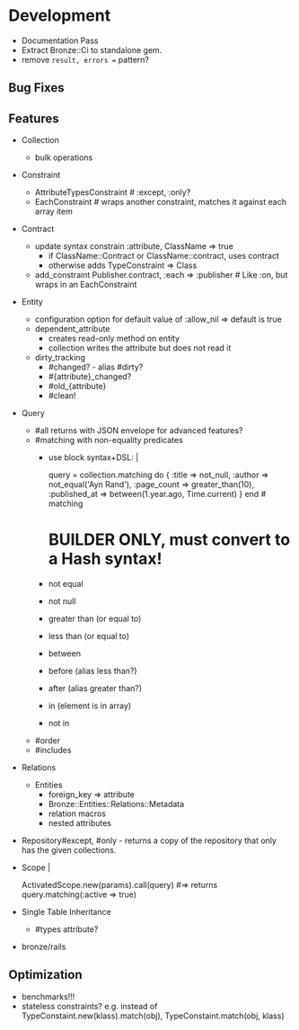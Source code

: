 # Development

- Documentation Pass
- Extract Bronze::Ci to standalone gem.
- remove `result, errors =` pattern?

## Bug Fixes

## Features

- Collection
  - bulk operations
- Constraint
  - AttributeTypesConstraint # :except, :only?
  - EachConstraint # wraps another constraint, matches it against each array item
- Contract
  - update syntax constrain :attribute, ClassName => true
    - if ClassName::Contract or ClassName::contract, uses contract
    - otherwise adds TypeConstraint => Class
  - add_constraint Publisher.contract, :each => :publisher # Like :on, but wraps in an EachConstraint
- Entity
  - configuration option for default value of :allow_nil => default is true
  - dependent_attribute
    - creates read-only method on entity
    - collection writes the attribute but does not read it
  - dirty_tracking
    - #changed? - alias #dirty?
    - #{attribute}_changed?
    - #old_{attribute}
    - #clean!
- Query
  - #all returns with JSON envelope for advanced features?
  - #matching with non-equality predicates
    - use block syntax+DSL: |

      query = collection.matching do
        {
          :title => not_null,
          :author => not_equal('Ayn Rand'),
          :page_count => greater_than(10),
          :published_at => between(1.year.ago, Time.current)
        }
      end # matching

      # BUILDER ONLY, must convert to a Hash syntax!
    - not equal
    - not null
    - greater than (or equal to)
    - less than (or equal to)
    - between
    - before (alias less than?)
    - after (alias greater than?)
    - in (element is in array)
    - not in
  - #order
  - #includes
- Relations
  - Entities
    - foreign_key => attribute
    - Bronze::Entities::Relations::Metadata
    - relation macros
    - nested attributes
- Repository#except, #only - returns a copy of the repository that only has the given collections.
- Scope |

  ActivatedScope.new(params).call(query)
  #=> returns query.matching(:active => true)

- Single Table Inheritance
  - #types attribute?
- bronze/rails

## Optimization

- benchmarks!!!
- stateless constraints? e.g. instead of TypeConstaint.new(klass).match(obj), TypeConstaint.match(obj, klass)
